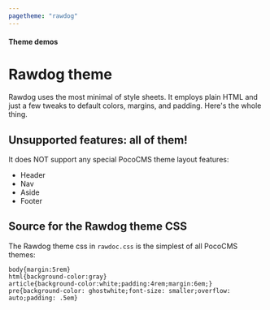 ```yaml
---
pagetheme: "rawdog"
---
```

#### Theme demos

# Rawdog theme

Rawdog uses the most minimal of style sheets.
It employs plain HTML and just a few tweaks to default
colors, margins, and padding. Here's the whole thing.

## Unsupported features: all of them!

It does NOT support any special PocoCMS theme layout features:

* Header
* Nav
* Aside
* Footer


## Source for the Rawdog theme CSS

The Rawdog theme css in `rawdoc.css` is the simplest of all PocoCMS themes:

    body{margin:5rem}
    html{background-color:gray}
    article{background-color:white;padding:4rem;margin:6em;}
    pre{background-color: ghostwhite;font-size: smaller;overflow: auto;padding: .5em}


